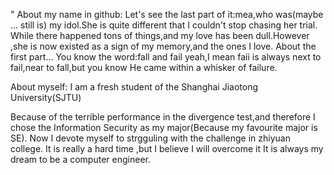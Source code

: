 "
About my name in github:
Let's see the last part of it:mea,who was(maybe ... still is) my idol.She is quite different that I couldn't stop chasing her trial.
While there happened tons of things,and my love has been dull.However ,she is now existed as a sign of my memory,and the ones I love.
About the first part...
You know the word:fall and fail
yeah,I mean 
faii is always next to fail,near to fall,but 
you know 
He came within a whisker of failure.

About myself:
I am a fresh student of the Shanghai Jiaotong University(SJTU)

Because of the terrible performance in the divergence test,and therefore I chose the Information Security as my major(Because my favourite major is SE).
Now I devote myself to strgguling with the challenge in zhiyuan college.
It is really a hard time ,but I believe I will overcome it
It is always my dream to be a computer engineer.

<!---
faiimea/faiimea is a ✨ special ✨ repository because its `README.md` (this file) appears on your GitHub profile.
You can click the Preview link to take a look at your changes.
--->
